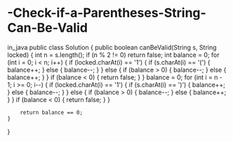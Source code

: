 # -Check-if-a-Parentheses-String-Can-Be-Valid
in_java
public class Solution {
    public boolean canBeValid(String s, String locked) {
        int n = s.length();
        if (n % 2 != 0) return false;
        int balance = 0;
        for (int i = 0; i < n; i++) {
            if (locked.charAt(i) == '1') {
                if (s.charAt(i) == '(') {
                    balance++;
                } else {
                    balance--;
                }
            } else {
                if (balance > 0) {
                    balance--;
                } else {
                    balance++; 
                }
            }
            if (balance < 0) {
                return false;
            }
        }
        balance = 0;
        for (int i = n - 1; i >= 0; i--) {
            if (locked.charAt(i) == '1') {
                if (s.charAt(i) == ')') {
                    balance++;
                } else {
                    balance--;
                }
            } else {
                if (balance > 0) {
                    balance--; 
                } else {
                    balance++; 
                }
            }
            if (balance < 0) {
                return false;
            }
        }

        return balance == 0;
    }
}
